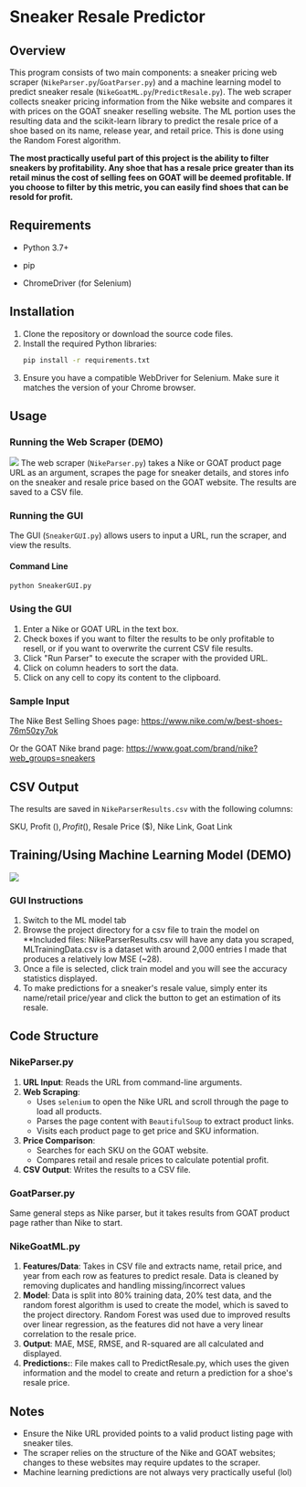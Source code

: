 # Sneaker Resale Predictor

## Overview
This program consists of two main components: a sneaker pricing web scraper (`NikeParser.py`/`GoatParser.py`) and a machine 
learning model to predict sneaker resale (`NikeGoatML.py`/`PredictResale.py`). The web scraper collects sneaker pricing information 
from the Nike website and compares it with prices on the GOAT sneaker reselling website. The ML portion uses the resulting data 
and the scikit-learn library to predict the resale price of a shoe based on its name, release year, and retail price. This is done using
the Random Forest algorithm.

**The most practically useful part of this project is the ability to filter sneakers by profitability.
Any shoe that has a resale price greater than its retail minus the cost of selling fees on GOAT will be deemed profitable.
If you choose to filter by this metric, you can easily find shoes that can be resold for profit.**


## Requirements
- Python 3.7+

- pip 

- ChromeDriver (for Selenium)
## Installation
1. Clone the repository or download the source code files.
2. Install the required Python libraries:
   ```bash
   pip install -r requirements.txt
   ```
3. Ensure you have a compatible WebDriver for Selenium. Make sure it matches the version of your Chrome browser.

## Usage

### Running the Web Scraper (DEMO)
![](DemoGIFS/ScrapingDemo.gif)
The web scraper (`NikeParser.py`) takes a Nike or GOAT product page URL as an argument, scrapes the page for sneaker details, and stores info on the sneaker and resale price based on the GOAT website. The results are saved to a CSV file.

### Running the GUI
The GUI (`SneakerGUI.py`) allows users to input a URL, run the scraper, and view the results.

#### Command Line
```bash
python SneakerGUI.py
```

### Using the GUI
1. Enter a Nike or GOAT URL in the text box.
2. Check boxes if you want to filter the results to be only profitable to resell, or if you want to overwrite the current CSV file results. 
3. Click "Run Parser" to execute the scraper with the provided URL.
4. Click on column headers to sort the data.
5. Click on any cell to copy its content to the clipboard.

### Sample Input
The Nike Best Selling Shoes page: https://www.nike.com/w/best-shoes-76m50zy7ok

Or the GOAT Nike brand page: https://www.goat.com/brand/nike?web_groups=sneakers


## CSV Output
The results are saved in `NikeParserResults.csv` with the following columns:

SKU, Profit ($), Profit (%), Retail Price ($), Resale Price ($), Nike Link, Goat Link


## Training/Using Machine Learning Model (DEMO)
![](DemoGIFS/MLDemo.gif)

### GUI Instructions
1. Switch to the ML model tab
2. Browse the project directory for a csv file to train the model on
**Included files: NikeParserResults.csv will have any data you scraped, MLTrainingData.csv is a dataset with around 2,000 entries I made that produces a relatively low MSE (~28).
3. Once a file is selected, click train model and you will see the accuracy statistics displayed. 
4. To make predictions for a sneaker's resale value, simply enter its name/retail price/year and click the button to get an estimation of its resale.




## Code Structure

### NikeParser.py
1. **URL Input**: Reads the URL from command-line arguments.
2. **Web Scraping**:
   - Uses `selenium` to open the Nike URL and scroll through the page to load all products.
   - Parses the page content with `BeautifulSoup` to extract product links.
   - Visits each product page to get price and SKU information.
3. **Price Comparison**:
   - Searches for each SKU on the GOAT website.
   - Compares retail and resale prices to calculate potential profit.
4. **CSV Output**: Writes the results to a CSV file.

### GoatParser.py
Same general steps as Nike parser, but it takes results from GOAT product page rather than Nike to start. 

### NikeGoatML.py
1. **Features/Data**: Takes in CSV file and extracts name, retail price, and year from each row as features to predict resale. Data is cleaned by removing duplicates and handling missing/incorrect values
2. **Model**: Data is split into 80% training data, 20% test data, and the random forest algorithm is used to create the model, which is saved to the project directory. Random Forest was used due to improved results over linear regression, as the features did not have a very linear correlation to the resale price. 
3. **Output**: MAE, MSE, RMSE, and R-squared are all calculated and displayed.
4. **Predictions:**: File makes call to PredictResale.py, which uses the given information and the model to create and return a prediction for a shoe's resale price. 


## Notes
- Ensure the Nike URL provided points to a valid product listing page with sneaker tiles.
- The scraper relies on the structure of the Nike and GOAT websites; changes to these websites may require updates to the scraper.
- Machine learning predictions are not always very practically useful (lol)

